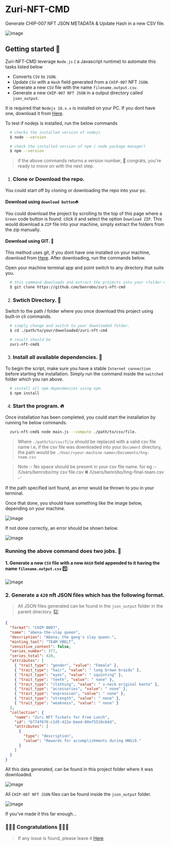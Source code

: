 # Zuri-NFT-CMD
Generate CHIP-007 NFT JSON METADATA & Update Hash in a new CSV file.

![image](https://raw.githubusercontent.com/Benrobo/zuri-nft-cmd/main/readmeImg/zuri-cmd.png)


## Getting started 🔑

Zuri-NFT-CMD leverage `Node.js` ( a Javascript runtime) to automate this tasks listed below  

- Converts `CSV` to `JSON`.
- Update `CSV` with a `Hash` field generated from a `CHIP-007` NFT `JSON`.
- Generate a new `CSV` file with the name `filename.output.csv`.
- Generate a new `CHIP-007 NFT JSON` in a output directory called `json_output`.

It is required that `Nodejs 18.x.x` is installed on your PC. If you dont have one, download it from [Here](https://nodejs.org).

To test if nodejs is installed, run the below commands

```sh
  # checks the installed version of nodejs
  $ node --version

  # check the installed version of npm ( node package manager)
  $ npm --version
```
> if the above commands returns a version number, 🎉 congrats, you're ready to move on with the next step.

1. ### Clone or Download the repo.  
You could start off by cloning or downloading the repo into your pc.

#### Download using `download button`🔥
You could download the project by scrolling to the top of this page where a `Green` code button is found. click it and select the option `Download ZIP`.
This would download a `ZIP` file into your machine, simply extract the folders from the zip manually.

#### Download using GIT. 🌟
This method uses git, if you dont have one installed on your machine, download from [Here](https://git-scm.com). After downloading, run the commands below.

Open your machine terminal app and point switch to any directory that suite you.
```sh
  # this command downloads and extract the projects into your <folder-name>.
  $ git clone https://github.com/benrobo/zuri-nft-cmd
```

2. ### Swtich Directory. 📌
Switch to the path / folder where you once download this project using built-in cli commands.
```sh
  # simply change and switch to your downloaded folder.
  $ cd ./path/to/your/downloaded/zuri-nft-cmd

  # result should be
  zuri-nft-cmd$
```

3. ### Install all available dependencies. 🚀
To begin the script, make sure you have a stable `Internet connection` before starting the installation. Simply run the command inside the `switched` folder which you ran above.
```sh
  # install all npm dependencies using npm.
  $ npm install
```

4. ### Start the program. 🔥
Once installation has been completed, you could start the installation by running he below commands.
```sh
  zuri-nft-cmd$ node main.js --compute ./path/to/csv/file.
```
> Where `./path/to/csv/file` should be replaced with a valid csv file name i.e, if the csv file was downloaded into your `Document` directory, the path would be `./User/<your-machine-name>/Documents/hng-team.csv`

> Note :- No space should be present in your csv file name. for eg :-   
> /Users/benrobo/my csv file.csv ❌
> /Users/benrobo/hng-final-team.csv ✅

If the path specified isnt found, an error would be thrown to you in your terminal.

Once that done, you should have something like the image below, depending on your machine.

![image](https://raw.githubusercontent.com/Benrobo/zuri-nft-cmd/main/readmeImg/zuri-1.png)

If not done correctly, an error should be shown below.

![image](https://raw.githubusercontent.com/Benrobo/zuri-nft-cmd/main/readmeImg/zuri-2.png)

### Running the above command does two jobs. 📌

#### 1. Generate a new `CSV` file with a new `HASH` field appended to it having the name `filename.output.csv` 1️⃣

![image](https://raw.githubusercontent.com/Benrobo/zuri-nft-cmd/main/readmeImg/csv.png)


### 2. Generate a `420` nft JSON files which has the following format. 
> All JSON files generated can be found in the `json_output` folder in the parent directory. 2️⃣

```json
{
  "format": "CHIP-0007",
  "name": "abena-the-slay queen",
  "description": "Abena; the gang's slay queen.",
  "minting_tool": "TEAM VBELT",
  "sensitive_content": false,
  "series_number": 377,
  "series_total": 420,
  "attributes": [
    { "trait_type": "gender", "value": "Female" },
    { "trait_type": "hair", "value": " long brown braids" },
    { "trait_type": "eyes", "value": " squinting" },
    { "trait_type": "teeth", "value": " none" },
    { "trait_type": "clothing", "value": " v-neck original kente" },
    { "trait_type": "accessories", "value": " none" },
    { "trait_type": "expression", "value": " none" },
    { "trait_type": "strength", "value": " none" },
    { "trait_type": "weakness", "value": " none" }
  ],
  "collection": {
    "name": "Zuri NFT Tickets for Free Lunch",
    "id": "b774f676-c1d5-422e-beed-00ef5510c64d",
    "attributes": [
      {
        "type": "description",
        "value": "Rewards for accomplishments during HNGi9."
      }
    ]
  }
}
```

All this data generated, can be found in this project folder where it was downloaded.

![image](https://raw.githubusercontent.com/Benrobo/zuri-nft-cmd/main/readmeImg/zuri-3.png)

All `CHIP-007 NFT JSON` files can be found inside the `json_output` folder.

![image](https://raw.githubusercontent.com/Benrobo/zuri-nft-cmd/main/readmeImg/zuri-4.png)

If you've made it this far enough...

### 🎉🎉🎉 Congratulations 🎉🎉🎉

> If any issue is found, please leave it [Here](https://github.com/Benrobo/zuri-nft-cmd/issues)